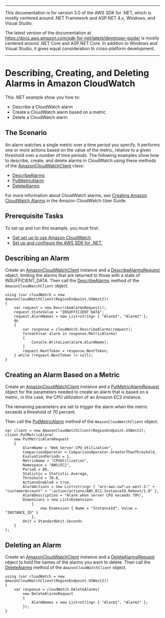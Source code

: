 --------

This documentation is for version 3\.0 of the AWS SDK for \.NET, which is mostly centered around \.NET Framework and ASP\.NET 4\.*x*, Windows, and Visual Studio\.

The latest version of the documentation at [https://docs\.aws\.amazon\.com/sdk\-for\-net/latest/developer\-guide/](../../latest/developer-guide/welcome.html) is mostly centered around \.NET Core and ASP\.NET Core\. In addition to Windows and Visual Studio, it gives equal consideration to cross\-platform development\.

--------

# Describing, Creating, and Deleting Alarms in Amazon CloudWatch<a name="cloudwatch-creating-alarms-examples"></a>

This \.NET example show you how to:
+ Describe a CloudWatch alarm
+ Create a CloudWatch alarm based on a metric
+ Delete a CloudWatch alarm

## The Scenario<a name="cloudwatch-creating-alarms-examples"></a>

An alarm watches a single metric over a time period you specify\. It performs one or more actions based on the value of the metric, relative to a given threshold over a number of time periods\. The following examples show how to describe, create, and delete alarms in CloudWatch using these methods of the [AmazonCloudWatchClient](https://docs.aws.amazon.com/sdkfornet/v3/apidocs/items/CloudWatch/TCloudWatchClient.html) class:
+  [DescribeAlarms](https://docs.aws.amazon.com/sdkfornet/v3/apidocs/items/CloudWatch/MCloudWatchDescribeAlarmsDescribeAlarmsRequest.html) 
+  [PutMetricAlarm](https://docs.aws.amazon.com/sdkfornet/v3/apidocs/items/CloudWatch/MCloudWatchPutMetricAlarmPutMetricAlarmRequest.html) 
+  [DeleteAlarms](https://docs.aws.amazon.com/sdkfornet/v3/apidocs/items/CloudWatch/MCloudWatchDeleteAlarmsDeleteAlarmsRequest.html) 

For more information about CloudWatch alarms, see [Creating Amazon CloudWatch Alarms](https://docs.aws.amazon.com/AmazonCloudWatch/latest/monitoring/AlarmThatSendsEmail.html) in the Amazon CloudWatch User Guide\.

## Prerequisite Tasks<a name="cloudwatch-describe-alarms-prerequisites"></a>

To set up and run this example, you must first:
+  [Get set up to use Amazon CloudWatch](https://docs.aws.amazon.com/AmazonCloudWatch/latest/monitoring/GettingSetup.html)\.
+ [Set up and configure the AWS SDK for \.NET\.](net-dg-setup.md)

## Describing an Alarm<a name="cloudwatch-example-describing-alarms"></a>

Create an [AmazonCloudWatchClient](https://docs.aws.amazon.com/sdkfornet/v3/apidocs/items/CloudWatch/TCloudWatchClient.html) instance and a [DescribeAlarmsRequest](https://docs.aws.amazon.com/sdkfornet/v3/apidocs/items/CloudWatch/TDescribeAlarmsRequest.html) object, limiting the alarms that are returned to those with a state of INSUFFICIENT\_DATA\. Then call the [DescribeAlarms](https://docs.aws.amazon.com/sdkfornet/v3/apidocs/items/CloudWatch/MCloudWatchDescribeAlarmsDescribeAlarmsRequest.html) method of the `AmazonCloudWatchClient` object\.

```
using (var cloudWatch = new AmazonCloudWatchClient(RegionEndpoint.USWest2))
{
    var request = new DescribeAlarmsRequest();
    request.StateValue = "INSUFFICIENT_DATA";
    request.AlarmNames = new List<string> { "Alarm1", "Alarm2" };
    do
    {
        var response = cloudWatch.DescribeAlarms(request);
        foreach(var alarm in response.MetricAlarms)
        {
            Console.WriteLine(alarm.AlarmName);
        }
        request.NextToken = response.NextToken;
    } while (request.NextToken != null);
}
```

## Creating an Alarm Based on a Metric<a name="cloudwatch-example-creating-alarms-metric"></a>

Create an [AmazonCloudWatchClient](https://docs.aws.amazon.com/sdkfornet/v3/apidocs/items/CloudWatch/TCloudWatchClient.html) instance and a [PutMetricAlarmRequest](https://docs.aws.amazon.com/sdkfornet/v3/apidocs/items/CloudWatch/TPutMetricAlarmRequest.html) object for the parameters needed to create an alarm that is based on a metric, in this case, the CPU utilization of an Amazon EC2 instance\.

The remaining parameters are set to trigger the alarm when the metric exceeds a threshold of 70 percent\.

Then call the [PutMetricAlarm](https://docs.aws.amazon.com/sdkfornet/v3/apidocs/items/CloudWatch/MCloudWatchPutMetricAlarmPutMetricAlarmRequest.html) method of the `AmazonCloudWatchClient` object\.

```
var client = new AmazonCloudWatchClient(RegionEndpoint.USWest2);
client.PutMetricAlarm(
    new PutMetricAlarmRequest
    {
        AlarmName = "Web_Server_CPU_Utilization",
        ComparisonOperator = ComparisonOperator.GreaterThanThreshold,
        EvaluationPeriods = 1,
        MetricName = "CPUUtilization",
        Namespace = "AWS/EC2",
        Period = 60,
        Statistic = Statistic.Average,
        Threshold = 70.0,
        ActionsEnabled = true,
        AlarmActions = new List<string> { "arn:aws:swf:us-west-2:" + "customerAccount" + ":action/actions/AWS_EC2.InstanceId.Reboot/1.0" },
        AlarmDescription = "Alarm when server CPU exceeds 70%",
        Dimensions = new List<Dimension>
            {
                new Dimension { Name = "InstanceId", Value = "INSTANCE_ID" }
            },
        Unit = StandardUnit.Seconds
    }
);
```

## Deleting an Alarm<a name="cloudwatch-example-deleting-alarms"></a>

Create an [AmazonCloudWatchClient](https://docs.aws.amazon.com/sdkfornet/v3/apidocs/items/CloudWatch/TCloudWatchClient.html) instance and a [DeleteAlarmsRequest](https://docs.aws.amazon.com/sdkfornet/v3/apidocs/items/CloudWatch/TDeleteAlarmsRequest.html) object to hold the names of the alarms you want to delete\. Then call the [DeleteAlarms](https://docs.aws.amazon.com/sdkfornet/v3/apidocs/items/CloudWatch/MCloudWatchDeleteAlarmsDeleteAlarmsRequest.html) method of the `AmazonCloudWatchClient` object\.

```
using (var cloudWatch = new AmazonCloudWatchClient(RegionEndpoint.USWest2))
{
    var response = cloudWatch.DeleteAlarms(
        new DeleteAlarmsRequest
        {
            AlarmNames = new List<string> { "Alarm1", "Alarm2" };
        });
}
```